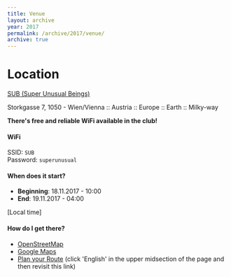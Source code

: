 ```yaml
---
title: Venue
layout: archive
year: 2017
permalink: /archive/2017/venue/
archive: true
---
```


# Location
[SUB (Super Unusual Beings)](https://www.facebook.com/Sub.wien/)

Storkgasse 7, 1050 - Wien/Vienna :: Austria :: Europe :: Earth ::
Milky-way

**There's free and reliable WiFi available in the club!**

#### WiFi
SSID: `SUB`     
Password: `superunusual`

#### When does it start?
- **Beginning**: 18.11.2017 - 10:00
- **End**: 19.11.2017 - 04:00

[Local time]

#### How do I get there?
- [OpenStreetMap](https://www.openstreetmap.org/node/1091366507)
- [Google Maps](https://goo.gl/maps/xP8HmyAouNr)
- [Plan your Route](http://www.wienerlinien.at/eportal3/ep/channelView.do?channelId=-46649&routeTo=Storkgasse%207%2C%20Wien&routeDatetime=2017-11-18T10:00:00&immediate=false&deparr=arr) (click 'English' in the upper midsection of the page and then revisit this link)

